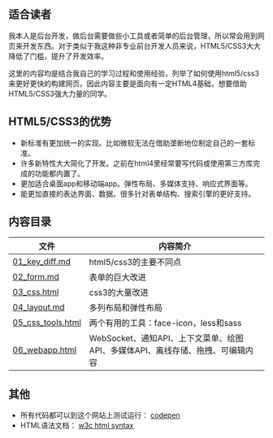 ## 适合读者

我本人是后台开发，做后台需要做些小工具或者简单的后台管理，所以常会用到网页来开发东西。对于类似于我这种非专业前台开发人员来说，HTML5/CSS3大大降低了门槛，提升了开发效率。

这里的内容均是结合我自己的学习过程和使用经验，列举了如何使用html5/css3来更好更快的构建网页。因此内容主要是面向有一定HTML4基础，想要借助HTML5/CSS3强大力量的同学。

## HTML5/CSS3的优势

* 新标准有更加统一的实现。比如微软无法在借助垄断地位制定自己的一套标准。
* 许多新特性大大简化了开发。之前在html4里经常要写代码或使用第三方库完成的功能都内置了。
* 更加适合桌面app和移动端app。弹性布局、多媒体支持、响应式界面等。
* 能更加直接的表达界面、数据。很多针对表单结构、搜索引擎的更好支持。

## 内容目录

| 文件 | 内容简介 |
| ------ | ------ |
| [01_key_diff.md](01_key_diff.md)  | html5/css3的主要不同点 |
| [02_form.md](02_form.md)  | 表单的巨大改进 |
| [03_css.html](03_css.md) | css3的大量改进 |
| [04_layout.md](04_layout.md) | 多列布局和弹性布局 |
| [05_css_tools.html](05_css_tools.md) | 两个有用的工具：face-icon，less和sass |
| [06_webapp.html](06_webapp.html) | WebSocket、通知API、上下文菜单、绘图API、多媒体API、离线存储、拖拽、可编辑内容 |

## 其他
* 所有代码都可以到这个网站上测试运行： [codepen](http://codepen.io/pen/)
* HTML语法文档： [w3c html syntax](http://w3c.github.io/html/syntax.html)